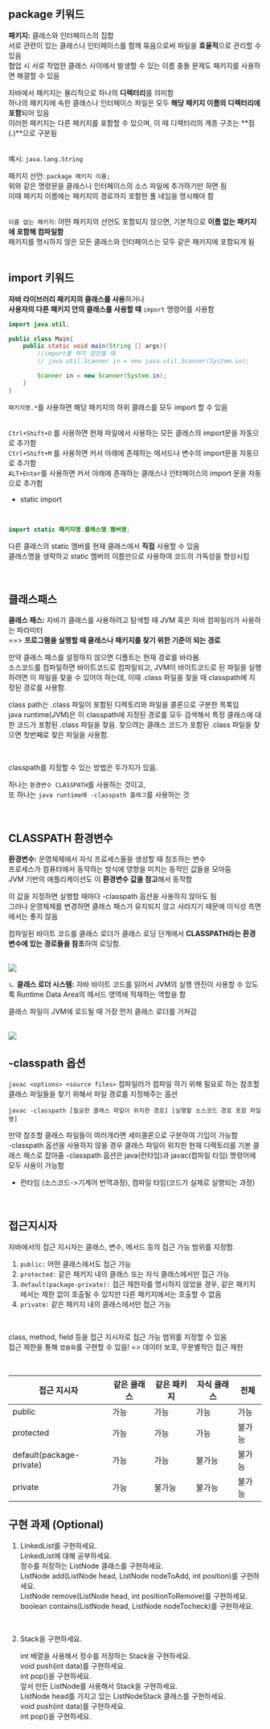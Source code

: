## package 키워드  

**패키지:** 클래스와 인터페이스의 집합  
서로 관련이 있는 클래스나 인터페이스를 함께 묶음으로써 파일을 **효율적**으로 관리할 수 있음  
협업 시 서로 작업한 클래스 사이에서 발생할 수 있는 이름 충돌 문제도 패키지를 사용하면 해결할 수 있음  

자바에서 패키지는 물리적으로 하나의 **디렉터리**를 의미함  
하나의 패키지에 속한 클래스나 인터페이스 파일은 모두 **해당 패키지 이름의 디렉터리에 포함**되어 있음   
이러한 패키지는 다른 패키지를 포함할 수 있으며, 이 때 디렉터리의 계층 구조는 **점(.)**으로 구분됨  
<br>

예시:  `java.lang.String`  

패키지 선언: `package 패키지 이름;`  
위와 같은 명령문을 클래스나 인터페이스의 소스 파일에 추가하기만 하면 됨  
이때 패키지 이름에는 패키지의 경로까지 포함한 풀 네임을 명시해야 함  \
<br>

`이름 없는 패키지`: 어떤 패키지의 선언도 포함되지 않으면, 기본적으로 **이름 없는 패키지에 포함해 컴파일함**  
패키지를 명시하지 않은 모든 클래스와 인터페이스는 모두 같은 패키지에 포함되게 됨   
<br>

## import 키워드
**자바 라이브러리 패키지의 클래스를 사용**하거나   
**사용자의 다른 패키지 안의 클래스를 사용할 때** `import` 명령어를 사용함  

```java
import java.util;

public class Main{
    public static void main(String [] args){
        //import를 하지 않았을 때 
        // java.util.Scanner in = new java.util.Scanner(System.in);

        Scanner in = new Scanner(System.in);
    } 
}

```

`패키지명.*`를 사용하면 해당 패키지의 하위 클래스를 모두 import 할 수 있음   
<br>

`Ctrl+Shift+O` 를 사용하면 현재 파일에서 사용하는 모든 클래스의 import문을 자동으로 추가함  
`Ctrl+Shift+M` 를 사용하면 커서 아래에 존재하는 메서드나 변수의 import문을 자동으로 추가함  
`ALT+Enter`를 사용하면 커서 아래에 존재하는 클래스나 인터페이스의 import 문을 자동으로 추가함  
 

- static import 

<br>

```java
import static 패키지명.클래스명.멤버명;   
```  
  
다른 클래스의 static 멤버를 현재 클래스에서 **직접** 사용할 수 있음  
클래스명을 생략하고 static 멤버의 이름만으로 사용하여 코드의 가독성을 향상시킴     

<br>

## 클래스패스  
**클래스 패스:** 자바가 클래스를 사용하려고 탐색할 때 JVM 혹은 자바 컴파일러가 사용하는 파라미터  
==> **프로그램을 실행할 때 클래스나 패키지를 찾기 위한 기준이 되는 경로**

만약 클래스 패스를 설정하지 않으면 디폴트는 현재 경로를 바라봄.  
소스코드를 컴파일하면 바이트코드로 컴파일되고, JVM이 바이트코드로 된 파일을 실행하려면 이 파일을 찾을 수 있어야 하는데, 이때 .class 파일을 찾을 때 classpath에 지정된 경로를 사용함.

class path는 .class 파일이 포함된 디렉토리와 파일을 콜론으로 구분한 목록임  
java runtime(JVM)은 이 classpath에 지정된 경로를 모두 검색해서 특정 클래스에 대한 코드가 포함된 .class 파일을 찾음. 찾으려는 클래스 코드가 포함된 .class 파일을 찾으면 첫번째로 찾은 파일을 사용함.  


<br>

classpath를 지정할 수 있는 방법은 두가지가 있음.  

하나는 `환경변수 CLASSPATH`를 사용하는 것이고,     
또 하나는 `java runtime에 -classpath 플래그`를 사용하는 것     

<br>


## CLASSPATH 환경변수  
**환경변수:** 운영체제에서 자식 프로세스들을 생성할 때 참조하는 변수  
프로세스가 컴퓨터에서 동작하는 방식에 영향을 미치는 동적인 값들을 모아둠  
JVM 기반의 애플리케이션도 이 **환경변수 값을 참고**해서 동작함  

이 값을 지정하면 실행할 때마다 -classpath 옵션을 사용하지 않아도 됨  
그러나 운영체제를 변경하면 클래스 패스가 유지되지 않고 사라지기 때문에 이식성 측면에서는 좋지 않음   

컴파일된 바이트 코드를 클래스 로더가 클래스 로딩 단계에서 **CLASSPATH라는 환경변수에 있는 경로들을 참조**하여 로딩함.  
<br>

![](./assets/환경변수.png)  

ㄴ **클래스 로더 시스템:** 자바 바이트 코드를 읽어서 JVM의 실행 엔진이 사용할 수 있도록 Runtime Data Area의 메서드 영역에 적재하는 역할을 함   

클래스 파일이 JVM에 로드될 때 가장 먼저 클래스 로더를 거쳐감    
<br>

![](./assets/클래스로더.png)



## -classpath 옵션  

`javac <options> <source files>`
컴파일러가 컴파일 하기 위해 필요로 하는 참조할 클래스 파일들을 찾기 위해서 파일 경로를 지정해주는 옵션  

`javac -classpath [필요한 클래스 파일이 위치한 경로] [실행할 소스코드 경로 포함 파일명]`

만약 참조할 클래스 파일들이 여러개라면 세미콜론으로 구분하여 기입이 가능함  
-classpath 옵션을 사용하지 않을 경우 클래스 파일이 위치한 현재 디렉토리를 기본 클래스 패스로 잡아줌
-classpath 옵션은 java(런타임)과 javac(컴파일 타임) 명령어에 모두 사용이 가능함  
+ 런타임 (소스코드->기계어 번역과정), 컴파일 타임(코드가 실제로 실행되는 과정)  
<br>


## 접근지시자   
자바에서의 접근 지시자는 클래스, 변수, 메서드 등의 접근 가능 범위를 지정함.  

1. `public:` 어떤 클래스에서도 접근 가능
2. `protected:` 같은 패키지 내의 클래스 또는 자식 클래스에서만 접근 가능
3. `default(package-private):` 접근 제한자를 명시하지 않았을 경우, 같은 패키지에서는 제한 없이 호출될 수 있지만 다른 패키지에서는 호출할 수 없음
4. `private:` 같은 패키지 내의 클래스에서만 접근 가능

<br>

class, method, field 등을 접근 지시자로 접근 가능 범위를 지정할 수 있음  
접근 제한을 통해 `캡슐화`를 구현할 수 있음! => 데이터 보호, 무분별적인 접근 제한

<br>

| 접근 지시자              | 같은 클래스 | 같은 패키지 | 자식 클래스 | 전체   |
| ------------------------ | ----------- | ----------- | ----------- | ------ |
| public                   | 가능        | 가능        | 가능        | 가능   |
| protected                | 가능        | 가능        | 가능        | 불가능 |
| default(package-private) | 가능        | 가능        | 불가능      | 불가능 |
| private                  | 가능        | 불가능      | 불가능      | 불가능 |


## 구현 과제 (Optional)  
1. LinkedList를 구현하세요.  
    LinkedList에 대해 공부하세요.  
    정수를 저장하는 ListNode 클래스를 구현하세요.  
    ListNode add(ListNode head, ListNode nodeToAdd, int position)를 구현하세요.  
    ListNode remove(ListNode head, int positionToRemove)를 구현하세요.  
    boolean contains(ListNode head, ListNode nodeTocheck)를 구현하세요.  
<br>

2. Stack을 구현하세요.  

    int 배열을 사용해서 정수를 저장하는 Stack을 구현하세요.  
    void push(int data)를 구현하세요.  
    int pop()을 구현하세요.  
    앞서 만든 ListNode를 사용해서 Stack을 구현하세요.  
    ListNode head를 가지고 있는 ListNodeStack 클래스를 구현하세요.  
    void push(int data)를 구현하세요.  
    int pop()을 구현하세요.  